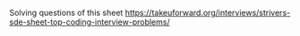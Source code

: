 Solving questions of this sheet
https://takeuforward.org/interviews/strivers-sde-sheet-top-coding-interview-problems/